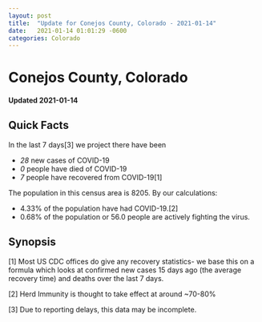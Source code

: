 ```yaml
---
layout: post
title:  "Update for Conejos County, Colorado - 2021-01-14"
date:   2021-01-14 01:01:29 -0600
categories: Colorado
---
```


# Conejos County, Colorado
#### Updated 2021-01-14

## Quick Facts

In the last 7 days[3] we project there have been
- *28* new cases of COVID-19
- *0* people have died of COVID-19
- *7* people have recovered from COVID-19[1]

The population in this census area is 8205. By our calculations:
- 4.33% of the population have had COVID-19.[2]
- 0.68% of the population or 56.0 people are actively fighting the virus.

## Synopsis




[1] Most US CDC offices do give any recovery statistics- we base this on a formula which looks at confirmed new cases
15 days ago (the average recovery time) and deaths over the last 7 days.

[2] Herd Immunity is thought to take effect at around ~70-80%

[3] Due to reporting delays, this data may be incomplete.
 
    
